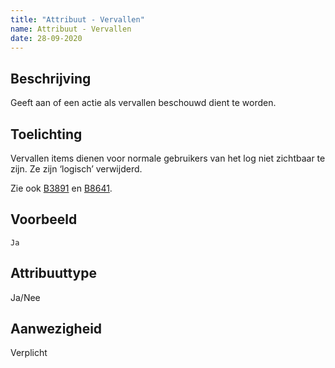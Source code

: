 ```yaml
---
title: "Attribuut - Vervallen"
name: Attribuut - Vervallen
date: 28-09-2020
---
```


## Beschrijving
Geeft aan of een actie als vervallen beschouwd dient te worden.

## Toelichting
Vervallen items dienen voor normale gebruikers van het log niet zichtbaar te zijn. Ze zijn ‘logisch’ verwijderd.

Zie ook [B3891](../../achtergronddocumentatie/ontwerp/artefacten/3891.md) en [B8641](../../achtergronddocumentatie/ontwerp/artefacten/8641.md).

## Voorbeeld
`Ja`

## Attribuuttype
Ja/Nee

## Aanwezigheid
Verplicht
